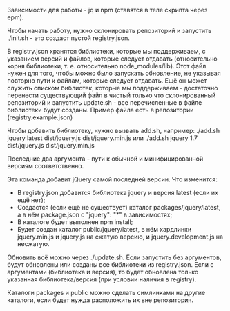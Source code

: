 
Зависимости для работы - jq и npm (ставятся в теле скрипта через epm).

Чтобы начать работу, нужно склонировать репозиторий и запустить ./init.sh - это
создаст пустой registry.json.

В registry.json хранятся библиотеки, которые мы поддерживаем, с указанием
версий и файлов, которые следует отдавать (относительно корня библиотеки, т. е.
относительно node_modules/lib). Этот файл нужен для того, чтобы можно было
запускать обновление, не указывая повторно пути к файлам, которые следует
отдавать. Ещё он может служить списком библиотек, которые мы поддерживаем -
достаточно перенести существующий файл в чистый только что склонированный
репозиторий и запустить update.sh - все перечисленные в файле библиотеки будут
созданы. Пример файла есть в репозитории (registry.example.json)

Чтобы добавить библиотеку, нужно вызвать add.sh, например:
 ./add.sh jquery latest dist/jquery.js dist/jquery.min.js
или
 ./add.sh jquery 1.7 dist/jquery.js dist/jquery.min.js

Последние два аргумента - пути к обычной и минифицированной версиям
соответственно.

Эта команда добавит jQuery самой последней версии. Что изменится:
 - В registry.json добавится библиотека jquery и версия latest (если их ещё
нет);
 - Создастся (если ещё не существует) каталог packages/jquery/latest, а в нём
package.json с "jquery": "*" в зависимостях;
 - В каталоге будет выполнен npm install;
 - Будет создан каталог public/jquery/latest, в нём хардлинки jquery.min.js и
jquery.js на сжатую версию, и jquery.development.js на несжатую.

Обновить всё можно через ./update.sh. Если запустить без аргументов, будут
обновлены или созданы все библиотеки из registry.json. Если с аргументами
(библиотека и версия), то будет обновлена только указанная библиотека/версия
(при условии наличия в registry).

Каталоги packages и public можно сделать симлинками на другие каталоги, если будет нужда
расположить их вне репозитория.
